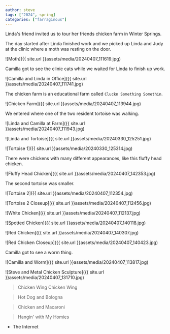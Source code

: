```yaml
---
author: steve
tags: ["2024", spring]
categories: ["farraginous"]
---
```

Linda's friend invited us to tour her friends chicken farm in Winter Springs.  

The day started after Linda finished work and we picked up Linda and Judy at the clinic where a moth was resting on the door.  

![Moth]({{ site.url }}assets/media/20240407_111619.jpg)  

Camilla got to see the clinic cats while we waited for Linda to finish up work.  

![Camilla and Linda in Office]({{ site.url }}assets/media/20240407_111741.jpg)  

The chicken farm is an educational farm called `Cluckn Something Somethin`.  

![Chicken Farm]({{ site.url }}assets/media/20240407_113944.jpg)  

We entered where one of the two resident tortoise was walking.  

![Linda and Camilla at Farm]({{ site.url }}assets/media/20240407_111943.jpg)  

![Linda and Tortoise]({{ site.url }}assets/media/20240330_125251.jpg)  

![Tortoise 1]({{ site.url }}assets/media/20240330_125314.jpg)  

There were chickens with many different appearances, like this fluffy head chicken.  

![Fluffy Head Chicken]({{ site.url }}assets/media/20240407_142353.jpg)  

The second tortoise was smaller.  

![Tortoise 2]({{ site.url }}assets/media/20240407_112354.jpg)  

![Tortoise 2 Closeup]({{ site.url }}assets/media/20240407_112456.jpg)  

![White Chicken]({{ site.url }}assets/media/20240407_112137.jpg)  

![Spotted Chicken]({{ site.url }}assets/media/20240407_140118.jpg)  

![Red Chicken]({{ site.url }}assets/media/20240407_140307.jpg)  

![Red Chicken Closeup]({{ site.url }}assets/media/20240407_140423.jpg)  

Camilla got to see a worm thing.  

![Camilla and Worm]({{ site.url }}assets/media/20240407_113817.jpg)  

![Steve and Metal Chicken Sculpture]({{ site.url }}assets/media/20240407_131710.jpg)  

> Chicken Wing Chicken Wing  
  
> Hot Dog and Bologna  
  
> Chicken and Macaroni  
  
> Hangin' with My Homies
  
- The Internet  
